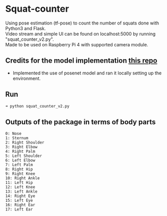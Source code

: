 # Squat-counter
Using pose estimation (tf-pose) to count the number of squats done with Python3 and Flask.<br>Video stream and simple UI can be found on localhost:5000 by running "squat_counter_v2.py".<br>
Made to be used on Raspberry Pi 4 with supported camera module.


## Credits for the model implementation [this repo](https://github.com/ildoonet/tf-pose-estimation)

- Implemented the use of posenet model and ran it locally setting up the environment.

## Run
```bash
➜ python squat_counter_v2.py
```

## Outputs of the package in terms of body parts
```
0: Nose
1: Sternum
2: Right Shoulder
3: Right Elbow
4: Right Palm
5: Left Shoulder
6: Left Elbow
7: Left Palm
8: Right Hip
9: Right Knee
10: Right Ankle
11: Left Hip
12: Left Knee
13: Left Ankle
14: Right Eye
15: Left Eye
16: Right Ear
17: Left Ear
```
